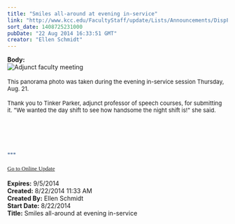 ```yaml
---
title: "Smiles all-around at evening in-service"
link: "http://www.kcc.edu/FacultyStaff/update/Lists/Announcements/DispForm.aspx?ID=1603"
sort_date: 1408725231000
pubDate: "22 Aug 2014 16:33:51 GMT"
creator: "Ellen Schmidt"
---
```


<div><b>Body:</b> <div class="ExternalClassD4D4C85A0A3044F58C1490ABA1AB45FD">
<div><img alt="Adjunct faculty meeting" src="/FacultyStaff/update/PublishingImages/adjunct_faculty_meeting_2013.jpg" /></div>
<div><font size="2"></font> </div>
<div><font size="2">This panorama photo was taken during the evening in-service session Thursday, Aug. 21. </font></div>
<div><font size="2"></font> </div>
<div><font size="2">Thank you to Tinker Parker, adjunct professor of speech courses, for submitting it. &quot;We wanted the day shift to see how handsome the night shift is!&quot; she said.</font></div>
<div> </div>
<div> </div>
<div><span style="font-size:11pt;font-family:'Calibri','sans-serif';color:#1f497d"></span> </div>
<div><span style="font-size:11pt;font-family:'Calibri','sans-serif';color:#1f497d">
<div>
<div> </div>
<div> </div>
<div></div>
<div></div>
<div></div>
<div></div>
<div></div>
<div></div>
<div></div>
<div>
<div></div>
<div>
<div><font size="2">***</font></div>
<div> </div>
<div><font size="2"></font></div>
<div></div>
<div><font size="2"></font></div>
<div><font size="2"><a href="/FacultyStaff/update/Pages/dailyupdate.aspx">Go to Online Update</a></font></div>
<div> </div></div></div></div></span></div></div></div>
<div><b>Expires:</b> 9/5/2014</div>
<div><b>Created:</b> 8/22/2014 11:33 AM</div>
<div><b>Created By:</b> Ellen Schmidt</div>
<div><b>Start Date:</b> 8/22/2014</div>
<div><b>Title:</b> Smiles all-around at evening in-service</div>
